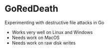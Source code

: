 # GoRedDeath
Experimenting with destructive file attacks in Go

- Works very well on Linux and Windows
- Needs work on MacOS
- Needs work on raw disk writes

